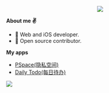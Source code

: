 <!-- <img src="header.svg" width="100%" height="150"> -->

<p align="center">
  <img src="https://readme-typing-svg.herokuapp.com?color=F75C7E&lines=Welcome+to+My+Profile!&size=28" />
</p>

**About me ✌️**

- 🎨 Web and iOS developer.
- 🌱 Open source contributor.

**My apps**

- [PSpace(隐私空间)](https://apps.apple.com/app/id1597534147)
- [Daily Todo(每日待办)](https://apps.apple.com/app/id1622534799)

<!--
**Languages and Tools**  

<p>
<code><a href="https://github.com/topics/javascript" title="JavaScript"><img height="20" src="https://raw.githubusercontent.com/github/explore/80688e429a7d4ef2fca1e82350fe8e3517d3494d/topics/javascript/javascript.png"></a></code>
<code><a href="https://github.com/topics/typescript"><img height="20" src="https://raw.githubusercontent.com/github/explore/80688e429a7d4ef2fca1e82350fe8e3517d3494d/topics/typescript/typescript.png"></a></code>
<code><a href="https://github.com/topics/react"><img height="20" src="https://raw.githubusercontent.com/github/explore/80688e429a7d4ef2fca1e82350fe8e3517d3494d/topics/react/react.png"></a></code>
<code><a href="https://github.com/topics/vue"><img height="20" src="https://raw.githubusercontent.com/github/explore/80688e429a7d4ef2fca1e82350fe8e3517d3494d/topics/vue/vue.png"></a></code>
<code><a href="https://github.com/topics/swift"><img height="20" src="https://raw.githubusercontent.com/github/explore/80688e429a7d4ef2fca1e82350fe8e3517d3494d/topics/swift/swift.png"></a></code>
<code><a href="https://github.com/topics/objective-c"><img height="20" src="https://raw.githubusercontent.com/github/explore/80688e429a7d4ef2fca1e82350fe8e3517d3494d/topics/objective-c/objective-c.png"></a></code>
<code><a href="https://github.com/topics/java"><img height="20" src="https://raw.githubusercontent.com/github/explore/ecafd74ee977bc5f312cb476f3ba8054ce232f0e/topics/java/java.png"></a></code>
<code><a href="https://github.com/topics/nodejs"><img height="20" src="https://raw.githubusercontent.com/github/explore/80688e429a7d4ef2fca1e82350fe8e3517d3494d/topics/nodejs/nodejs.png"></a></code>
</p>
-->


 <img align="center" src="https://github-readme-stats.vercel.app/api/top-langs/?username=luoxuhai&hide=html,stylus,less,css" />

<!--
|<img align="center" src="https://github-readme-stats.vercel.app/api?username=luoxuhai&show_icons=true&include_all_commits=true&count_private=true&hide_border=true" /> | <img align="center" src="https://github-readme-stats.vercel.app/api/top-langs/?username=luoxuhai&hide=html,css,stylus,less&hide_border=true&&layout=compact" /> |
| ------------- | ------------- |
-->


